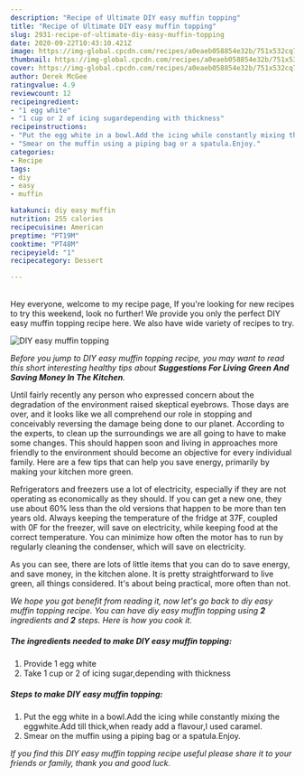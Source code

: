 ```yaml
---
description: "Recipe of Ultimate DIY easy muffin topping"
title: "Recipe of Ultimate DIY easy muffin topping"
slug: 2931-recipe-of-ultimate-diy-easy-muffin-topping
date: 2020-09-22T10:43:10.421Z
image: https://img-global.cpcdn.com/recipes/a0eaeb058854e32b/751x532cq70/diy-easy-muffin-topping-recipe-main-photo.jpg
thumbnail: https://img-global.cpcdn.com/recipes/a0eaeb058854e32b/751x532cq70/diy-easy-muffin-topping-recipe-main-photo.jpg
cover: https://img-global.cpcdn.com/recipes/a0eaeb058854e32b/751x532cq70/diy-easy-muffin-topping-recipe-main-photo.jpg
author: Derek McGee
ratingvalue: 4.9
reviewcount: 12
recipeingredient:
- "1 egg white"
- "1 cup or 2 of icing sugardepending with thickness"
recipeinstructions:
- "Put the egg white in a bowl.Add the icing while constantly mixing the eggwhite.Add till thick,when ready add a flavour,I used caramel."
- "Smear on the muffin using a piping bag or a spatula.Enjoy."
categories:
- Recipe
tags:
- diy
- easy
- muffin

katakunci: diy easy muffin 
nutrition: 255 calories
recipecuisine: American
preptime: "PT19M"
cooktime: "PT48M"
recipeyield: "1"
recipecategory: Dessert

---
```

<br>
Hey everyone, welcome to my recipe page, If you're looking for new recipes to try this weekend, look no further! We provide you only the perfect DIY easy muffin topping recipe here. We also have wide variety of recipes to try.
<br>


![DIY easy muffin topping](https://img-global.cpcdn.com/recipes/a0eaeb058854e32b/751x532cq70/diy-easy-muffin-topping-recipe-main-photo.jpg)

<i>Before you jump to DIY easy muffin topping recipe, you may want to read this short interesting healthy tips about 
<strong>Suggestions For Living Green And Saving Money In The Kitchen</strong>.</i>
</br>

Until fairly recently any person who expressed concern about the degradation of the environment raised skeptical eyebrows. Those days are over, and it looks like we all comprehend our role in stopping and conceivably reversing the damage being done to our planet. According to the experts, to clean up the surroundings we are all going to have to make some changes. This should happen soon and living in approaches more friendly to the environment should become an objective for every individual family. Here are a few tips that can help you save energy, primarily by making your kitchen more green.

Refrigerators and freezers use a lot of electricity, especially if they are not operating as economically as they should. If you can get a new one, they use about 60% less than the old versions that happen to be more than ten years old. Always keeping the temperature of the fridge at 37F, coupled with 0F for the freezer, will save on electricity, while keeping food at the correct temperature. You can minimize how often the motor has to run by regularly cleaning the condenser, which will save on electricity.

As you can see, there are lots of little items that you can do to save energy, and save money, in the kitchen alone. It is pretty straightforward to live green, all things considered. It's about being practical, more often than not.


<i>We hope you got benefit from reading it, now let's go back to diy easy muffin topping recipe. You can have diy easy muffin topping using <strong>2</strong> ingredients and <strong>2</strong> steps. Here is how you cook it.
</i>

##### The ingredients needed to make DIY easy muffin topping:

1. Provide 1 egg white
1. Take 1 cup or 2 of icing sugar,depending with thickness


##### Steps to make DIY easy muffin topping:

1. Put the egg white in a bowl.Add the icing while constantly mixing the eggwhite.Add till thick,when ready add a flavour,I used caramel.
1. Smear on the muffin using a piping bag or a spatula.Enjoy.


<i>If you find this DIY easy muffin topping recipe useful please share it to your friends or family, thank you and good luck.</i>
